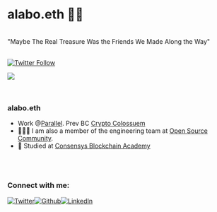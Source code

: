 # alabo.eth 👋🏼 

<br/>
"Maybe The Real Treasure Was the Friends We Made Along the Way"
<br/>
<br/>

[![Twitter Follow](https://img.shields.io/twitter/follow/alabomarine?color=1DA1F2&logo=twitter&style=for-the-badge)](https://twitter.com/intent/follow?original_referer=https%3A%2F%2Fgithub.com%2Falabobriggs&screen_name=alabobriggs)

![](https://komarev.com/ghpvc/?username=alabobriggs)

<br/>

### alabo.eth

- Work @[Parallel](https://www.useparallel.com/). Prev BC [Crypto Colossuem](https://www.cryptocolosseum.com/)
- 👷🏾‍♀️ I am also a member of the engineering team at [Open Source Community](https://twitter.com/oscafrica?lang=en).
- 📝 Studied at [Consensys Blockchain Academy](https://consensys.net/academy/)

<br/>
<br/>

### Connect with me:


<a href="https://twitter.com/alabomarine" target="_blank"><img alt="Twitter" src="https://img.shields.io/badge/-Twitter-1DA1F2?logo=twitter&logoColor=white&style=flat-square" /></a><a href="https://github.com/alabobriggs" target="_blank"><img alt="Github" src="https://img.shields.io/badge/-GitHub-181717?&style=flat-square&logo=github&logoColor=white" /><a href="https://www.linkedin.com/in/alabo-briggs-31744a161/" target="_blank"><img alt="LinkedIn" src="https://img.shields.io/badge/-LinkedIn-0A66C2?&style=flat-square&logo=linkedin&logoColor=white" />
</a>

<br/>
<br/>

